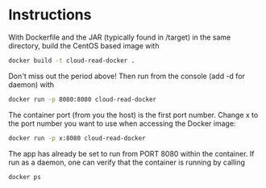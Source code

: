 # Instructions

With Dockerfile and the JAR (typically found in /target) in the same directory, build the CentOS based image with

```bash
docker build -t cloud-read-docker .
```

Don't miss out the period above! Then run from the console (add -d for daemon) with

```bash
docker run -p 8080:8080 cloud-read-docker
```

The container port (from you the host) is the first port number. Change x to the port number you want to use when accessing the Docker image:

```bash
docker run -p x:8080 cloud-read-docker
```

The app has already be set to run from PORT 8080 within the container. If run as a daemon, one can verify that the container is running by calling

```bash
docker ps
```
